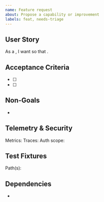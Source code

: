 ```yaml
---
name: Feature request
about: Propose a capability or improvement
labels: feat, needs-triage
---
```


## User Story

As a <role>, I want <capability> so that <outcome>.

## Acceptance Criteria

- [ ]
- [ ]

## Non-Goals

-

## Telemetry & Security

Metrics:
Traces:
Auth scope:

## Test Fixtures

Path(s):

## Dependencies

-
